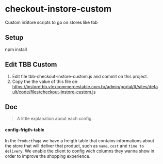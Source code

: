 # checkout-instore-custom

Custom inStore scripts to go on stores like tbb

## Setup

npm install

## Edit TBB Custom

1. Edit file tbb-checkout-instore-custom.js and commit on this project.
2. Copy the the value of this file on: https://instoretbb.vtexcommercestable.com.br/admin/portal/#/sites/default/code/files/checkout-instore-custom.js


## Doc

> A little explanation about each config. 

#### config-frigth-table

In the `ProductPage` we have a freigth table that contains informations about the store that will deliver that product, such as `name`, `cost` and `time to delivery`. We enable the client to config wich columns they wanna show in order to improve the shopping experience.